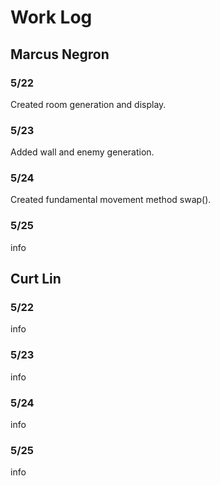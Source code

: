 # Work Log

## Marcus Negron

### 5/22

Created room generation and display.

### 5/23

Added wall and enemy generation.

### 5/24

Created fundamental movement method swap().

### 5/25

info

## Curt Lin

### 5/22

info

### 5/23

info

### 5/24

info

### 5/25

info
